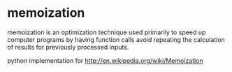 memoization
===========
memoization is an optimization technique used primarily to speed up computer programs by having function calls avoid repeating the calculation of results for previously processed inputs.

python implementation for http://en.wikipedia.org/wiki/Memoization
